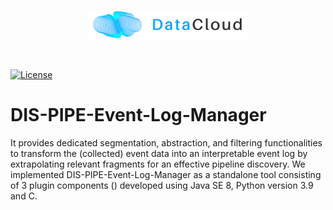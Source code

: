 <p align="center"><img width=50% src="https://raw.githubusercontent.com/DataCloud-project/toolbox/master/docs/img/datacloud_logo.png"></p>&nbsp;

<!---[![GitHub Issues](https://img.shields.io/github/issues/DataCloud-project/SIM-PIPE.svg)](https://github.com/DataCloud-project/SIM-PIPE/issues)--->
[![License](https://img.shields.io/badge/license-Apache2.0-blue.svg)](https://opensource.org/licenses/Apache-2.0)

# DIS-PIPE-Event-Log-Manager
It provides dedicated segmentation, abstraction, and filtering functionalities to transform the (collected) event data into an interpretable event log by extrapolating relevant fragments for an effective pipeline discovery. We implemented DIS-PIPE-Event-Log-Manager as a standalone tool consisting of 3 plugin components () developed using Java SE 8, Python version 3.9 and C.

